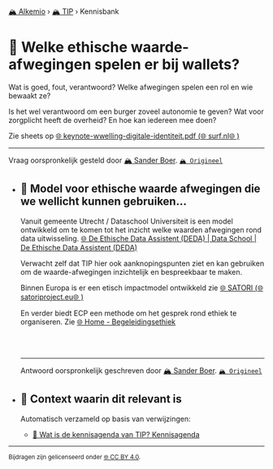 [🏔️ Alkemio](https://welcome.alkem.io/) › [🏔️ TIP](https://alkem.io/tip/dashboard) › Kennisbank
# 📄 Welke ethische waarde-afwegingen spelen er bij wallets?
Wat is goed, fout, verantwoord? Welke afwegingen spelen een rol en wie bewaakt ze?

Is het wel verantwoord om een burger zoveel autonomie te geven? Wat voor zorgplicht heeft de overheid? En hoe kan iedereen mee doen?

Zie sheets op [🌐 keynote-wwelling-digitale-identiteit.pdf (](https://www.surf.nl/files/2022-10/keynote-wwelling-digitale-identiteit.pdf)[🌐 surf.nl](http://surf.nl)[🌐 )](https://www.surf.nl/files/2022-10/keynote-wwelling-digitale-identiteit.pdf)
***
 Vraag oorspronkelijk gesteld door [🏔️ Sander Boer](https://alkem.io/user/sander-boer-499). [`🏔️ Origineel`](https://alkem.io/tip/collaboration/welkeethischewaard-9272)

- ## <a id="modelvoorethische-3267"></a> 📌 Model voor ethische waarde afwegingen die we wellicht kunnen gebruiken...
  Vanuit gemeente Utrecht / Dataschool Universiteit is een model ontwikkeld om te komen tot het inzicht welke waarden afwegingen rond data uitwisseling. [🌐 De Ethische Data Assistent (DEDA) | Data School | De Ethische Data Assistent (DEDA)](https://deda.dataschool.nl/)
  
  Verwacht zelf dat TIP hier ook aanknopingspunten ziet en kan gebruiken om de waarde-afwegingen inzichtelijk en bespreekbaar te maken.
  
  Binnen Europa is er een etisch impactmodel ontwikkeld zie [🌐 SATORI (](https://satoriproject.eu/)[🌐 satoriproject.eu](http://satoriproject.eu)[🌐 )](https://satoriproject.eu/)
  
  En verder biedt ECP een methode om het gesprek rond ethiek te organiseren. Zie [🌐 Home - Begeleidingsethiek](https://begeleidingsethiek.nl/)
  
  <br>
  
  <br>

  ***
  Antwoord oorspronkelijk geschreven door [🏔️ Sander Boer](https://alkem.io/tip/collaboration/welkeethischewaard-9272/posts/modelvoorethische-3267). [`🏔️ Origineel`](https://alkem.io/tip/collaboration/welkeethischewaard-9272/posts/modelvoorethische-3267)

- ## 📌 Context waarin dit relevant is
  Automatisch verzameld op basis van verwijzingen:
  - [📌 Wat is de kennisagenda van TIP? Kennisagenda](watisdekennisagen-9941.md#kennisagenda-5711)
* * *
<small>Bijdragen zijn gelicenseerd onder [🌐 CC BY 4.0](https://creativecommons.org/licenses/by/4.0/deed.nl).</small>
